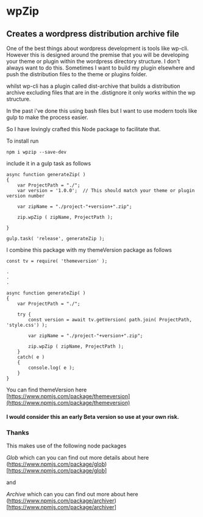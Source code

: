 # wpZip

## Creates a wordpress distribution archive file

One of the best things about wordpress development is tools like wp-cli.  However this is designed around the premise that you will be developing your theme or plugin within the wordpress directory structure.  I don't always want to do this.  Sometimes I want to build my plugin elsewhere and push the distribution files to the theme or plugins folder.

whilst wp-cli has a plugin called dist-archive that builds a distribution archive excluding files that are in the .distignore it only works within the wp structure.

In the past i've done this using bash files but I want to use modern tools like gulp to make the process easier.

So I have lovingly crafted this Node package to facilitate that.

To install run 

    npm i wpzip --save-dev

include it in a gulp task as follows

    async function generateZip( )
    {
        var ProjectPath = "./";
        var version = '1.0.0';  // This should match your theme or plugin version number 

        var zipName = "./project-"+version+".zip";

        zip.wpZip ( zipName, ProjectPath );

    }

    gulp.task( 'release', generateZip );


I combine this package with my themeVersion package as follows

    const tv = require( 'themeversion' );

    .
    .
    .

    async function generateZip( )
    {
        var ProjectPath = "./";

        try {
            const version = await tv.getVersion( path.join( ProjectPath, 'style.css') );

            var zipName = "./project-"+version+".zip";

            zip.wpZip ( zipName, ProjectPath );
        }
        catch( e )
        {
            console.log( e );
        }
    }

You can find themeVersion here [https://www.npmjs.com/package/themeversion](https://www.npmjs.com/package/themeversion)

#### I would consider this an early Beta version so use at your own risk.

### Thanks

This makes use of the following node packages

*Glob* which can you can find out more details about here (https://www.npmjs.com/package/glob)[https://www.npmjs.com/package/glob]

and

*Archive* which can you can find out more about here (https://www.npmjs.com/package/archiver)[https://www.npmjs.com/package/archiver]
